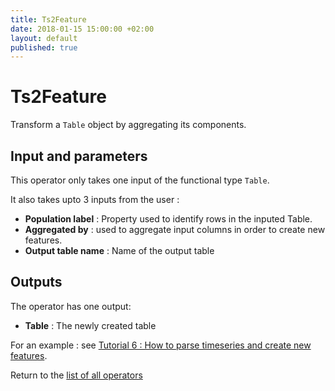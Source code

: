 ```yaml
---
title: Ts2Feature
date: 2018-01-15 15:00:00 +02:00
layout: default
published: true
---
```

# Ts2Feature

Transform a `Table` object by aggregating its components.


## Input and parameters

This operator only takes one input of the functional type `Table`.

It also takes upto 3 inputs from the user :

- **Population label** : Property used to identify rows in the inputed Table.
- **Aggregated by** : used to aggregate input columns in order to create new features.
- **Output table name** : Name of the output table

## Outputs

The operator has one output:

 - **Table** : The newly created table

 For an example : see [Tutorial 6 : How to parse timeseries and create new features](/doc/tutorials/tuto_TS2Feature.html).


 Return to the [list of all operators](/operators.html)
